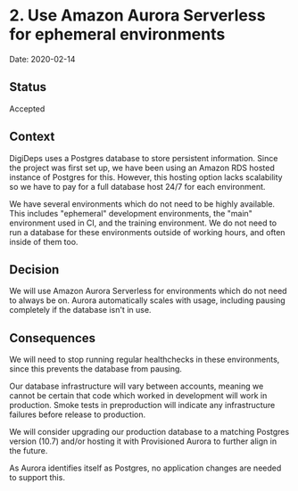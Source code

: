 # 2. Use Amazon Aurora Serverless for ephemeral environments

Date: 2020-02-14

## Status

Accepted

## Context

DigiDeps uses a Postgres database to store persistent information. Since the project was first set up, we have been using an Amazon RDS hosted instance of Postgres for this. However, this hosting option lacks scalability so we have to pay for a full database host 24/7 for each environment.

We have several environments which do not need to be highly available. This includes "ephemeral" development environments, the "main" environment used in CI, and the training environment. We do not need to run a database for these environments outside of working hours, and often inside of them too.

## Decision

We will use Amazon Aurora Serverless for environments which do not need to always be on. Aurora automatically scales with usage, including pausing completely if the database isn't in use.

## Consequences

We will need to stop running regular healthchecks in these environments, since this prevents the database from pausing.

Our database infrastructure will vary between accounts, meaning we cannot be certain that code which worked in development will work in production. Smoke tests in preproduction will indicate any infrastructure failures before release to production.

We will consider upgrading our production database to a matching Postgres version (10.7) and/or hosting it with Provisioned Aurora to further align in the future.

As Aurora identifies itself as Postgres, no application changes are needed to support this.

